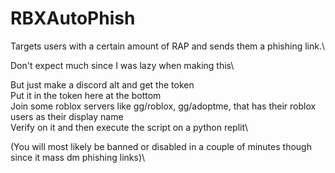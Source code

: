# RBXAutoPhish
Targets users with a certain amount of RAP and sends them a phishing link.\

Don't expect much since I was lazy when making this\


But just make a discord alt and get the token\
Put it in the token here at the bottom\
Join some roblox servers like gg/roblox, gg/adoptme, that has their roblox users as their display name\
Verify on it and then execute the script on a python replit\


(You will most likely be banned or disabled in a couple of minutes though since it mass dm phishing links)\
